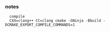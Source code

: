 ### notes
```
  compile
  CXX=clang++ CC=clang cmake -GNinja -Bbuild -DCMAKE_EXPORT_COMPILE_COMMANDS=1

```
